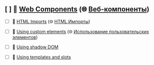 ## [ ] 📂 __[Web Components](https://github.com/mdn/content/blob/main/files/en-us/web/web_components/index.html)__ (🌐 [Веб\-компоненты](https://github.com/mdn/translated-content/blob/main/files/ru/web/web_components/index.html))
   - [ ] 📄 [HTML Imports](https://github.com/mdn/content/blob/main/files/en-us/web/web_components/html_imports/index.html) (🌐 [HTML Импорты](https://github.com/mdn/translated-content/blob/main/files/ru/web/web_components/html_imports/index.html))
   - [ ] 📄 [Using custom elements](https://github.com/mdn/content/blob/main/files/en-us/web/web_components/using_custom_elements/index.html) (🌐 [Использование пользовательских элементов](https://github.com/mdn/translated-content/blob/main/files/ru/web/web_components/using_custom_elements/index.html))
   - [ ] 📄 [Using shadow DOM](https://github.com/mdn/content/blob/main/files/en-us/web/web_components/using_shadow_dom/index.html)
   - [ ] 📄 [Using templates and slots](https://github.com/mdn/content/blob/main/files/en-us/web/web_components/using_templates_and_slots/index.html)

